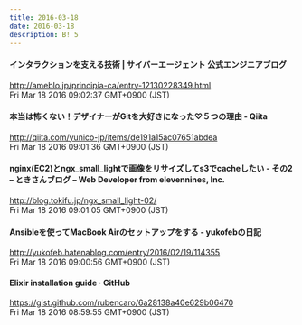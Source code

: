 ```yaml
---
title: 2016-03-18
date: 2016-03-18
description: B! 5
---
```


#### インタラクションを支える技術 | サイバーエージェント 公式エンジニアブログ
http://ameblo.jp/principia-ca/entry-12130228349.html<br>
Fri Mar 18 2016 09:02:37 GMT+0900 (JST)<br>


#### 本当は怖くない！デザイナーがGitを大好きになった♡５つの理由 - Qiita
http://qiita.com/yunico-jp/items/de191a15ac07651abdea<br>
Fri Mar 18 2016 09:01:36 GMT+0900 (JST)<br>


#### nginx(EC2)とngx_small_lightで画像をリサイズしてs3でcacheしたい - その2 – ときさんブログ – Web Developer from elevennines, Inc.
http://blog.tokifu.jp/ngx_small_light-02/<br>
Fri Mar 18 2016 09:01:05 GMT+0900 (JST)<br>


#### Ansibleを使ってMacBook Airのセットアップをする - yukofebの日記
http://yukofeb.hatenablog.com/entry/2016/02/19/114355<br>
Fri Mar 18 2016 09:00:56 GMT+0900 (JST)<br>


#### Elixir installation guide · GitHub
https://gist.github.com/rubencaro/6a28138a40e629b06470<br>
Fri Mar 18 2016 08:59:55 GMT+0900 (JST)<br>


